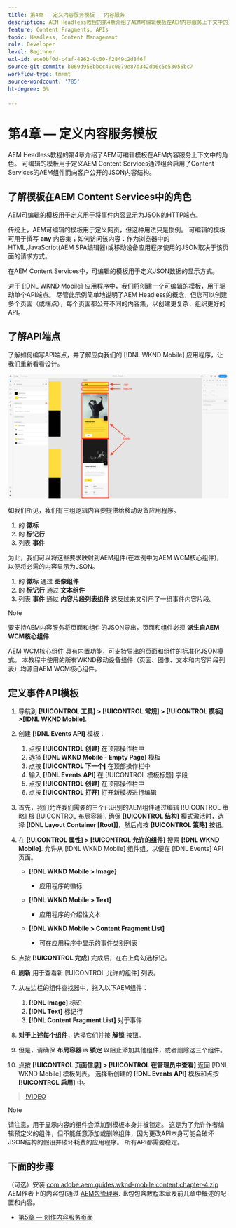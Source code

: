 ```yaml
---
title: 第4章 — 定义内容服务模板 — 内容服务
description: AEM Headless教程的第4章介绍了AEM可编辑模板在AEM内容服务上下文中的角色。 可编辑的模板用于定义AEM Content Services最终公开的JSON内容结构。
feature: Content Fragments, APIs
topic: Headless, Content Management
role: Developer
level: Beginner
exl-id: ece0bf0d-c4af-4962-9c00-f2849c2d8f6f
source-git-commit: b069d958bbcc40c0079e87d342db6c5e53055bc7
workflow-type: tm+mt
source-wordcount: '785'
ht-degree: 0%

---
```


# 第4章 — 定义内容服务模板

AEM Headless教程的第4章介绍了AEM可编辑模板在AEM内容服务上下文中的角色。 可编辑的模板用于定义AEM Content Services通过组合启用了Content Services的AEM组件而向客户公开的JSON内容结构。

## 了解模板在AEM Content Services中的角色

AEM可编辑的模板用于定义用于将事件内容显示为JSON的HTTP端点。

传统上，AEM可编辑的模板用于定义网页，但这种用法只是惯例。 可编辑的模板可用于撰写 **any** 内容集；如何访问该内容：作为浏览器中的HTML,JavaScript(AEM SPA编辑器)或移动设备应用程序使用的JSON取决于该页面的请求方式。

在AEM Content Services中，可编辑的模板用于定义JSON数据的显示方式。

对于 [!DNL WKND Mobile] 应用程序中，我们将创建一个可编辑的模板，用于驱动单个API端点。 尽管此示例简单地说明了AEM Headless的概念，但您可以创建多个页面（或端点），每个页面都公开不同的内容集，以创建更复杂、组织更好的API。

## 了解API端点

了解如何编写API端点，并了解应向我们的 [!DNL WKND Mobile] 应用程序，让我们重新看看设计。

![事件API页面分解](./assets/chapter-4/design-to-component-mapping.png)

如我们所见，我们有三组逻辑内容要提供给移动设备应用程序。

1. 的 **徽标**
2. 的 **标记行**
3. 列表 **事件**

为此，我们可以将这些要求映射到AEM组件(在本例中为AEM WCM核心组件)，以便将必需的内容显示为JSON。

1. 的 **徽标** 通过 **图像组件**
2. 的 **标记行** 通过 **文本组件**
3. 列表 **事件** 通过 **内容片段列表组件** 这反过来又引用了一组事件内容片段。

>[!NOTE]
>
>要支持AEM内容服务将页面和组件的JSON导出，页面和组件必须 **派生自AEM WCM核心组件**.
>
>[AEM WCM核心组件](https://github.com/Adobe-Marketing-Cloud/aem-core-wcm-components) 具有内置功能，可支持导出的页面和组件的标准化JSON模式。 本教程中使用的所有WKND移动设备组件（页面、图像、文本和内容片段列表）均源自AEM WCM核心组件。

## 定义事件API模板

1. 导航到 **[!UICONTROL 工具] > [!UICONTROL 常规] > [!UICONTROL 模板] >[!DNL WKND Mobile]**.

1. 创建 **[!DNL Events API]** 模板：

   1. 点按 **[!UICONTROL 创建]** 在顶部操作栏中
   1. 选择 **[!DNL WKND Mobile - Empty Page]** 模板
   1. 点按 **[!UICONTROL 下一个]** 在顶部操作栏中
   1. 输入 **[!DNL Events API]** 在 [!UICONTROL 模板标题] 字段
   1. 点按 **[!UICONTROL 创建]** 在顶部操作栏中
   1. 点按 **[!UICONTROL 打开]** 打开新模板进行编辑

1. 首先，我们允许我们需要的三个已识别的AEM组件通过编辑 [!UICONTROL 策略] 根 [!UICONTROL 布局容器]. 确保 **[!UICONTROL 结构]** 模式激活时，选择 **[!DNL Layout Container \[Root\]]**，然后点按 **[!UICONTROL 策略]** 按钮。
1. 在 **[!UICONTROL 属性] > [!UICONTROL 允许的组件]** 搜索 **[!DNL WKND Mobile]**. 允许从 [!DNL WKND Mobile] 组件组，以便在 [!DNL Events] API页面。

   * **[!DNL WKND Mobile > Image]**

      * 应用程序的徽标
   * **[!DNL WKND Mobile > Text]**

      * 应用程序的介绍性文本
   * **[!DNL WKND Mobile > Content Fragment List]**

      * 可在应用程序中显示的事件类别列表



1. 点按 **[!UICONTROL 完成]** 完成后，在右上角勾选标记。
1. **刷新** 用于查看新 [!UICONTROL 允许的组件] 列表。
1. 从左边栏的组件查找器中，拖入以下AEM组件：
   1. **[!DNL Image]** 标识
   2. **[!DNL Text]** 标记行
   3. **[!DNL Content Fragment List]** 对于事件
1. **对于上述每个组件**，选择它们并按 **解锁** 按钮。
1. 但是，请确保 **布局容器** is **锁定** 以阻止添加其他组件，或者删除这三个组件。
1. 点按 **[!UICONTROL 页面信息] > [!UICONTROL 在管理员中查看]** 返回 [!DNL WKND Mobile] 模板列表。 选择新创建的 **[!DNL Events API]** 模板和点按 **[!UICONTROL 启用]** 中。

>[!VIDEO](https://video.tv.adobe.com/v/28342/?quality=12&learn=on)

>[!NOTE]
>
> 请注意，用于显示内容的组件会添加到模板本身并被锁定。 这是为了允许作者编辑预定义的组件，但不能任意添加或删除组件，因为更改API本身可能会破坏JSON结构的假设并破坏耗费的应用程序。 所有API都需要稳定。

## 下面的步骤

（可选）安装 [com.adobe.aem.guides.wknd-mobile.content.chapter-4.zip](https://github.com/adobe/aem-guides-wknd-mobile/releases/latest) AEM作者上的内容包(通过 [AEM包管理器](http://localhost:4502/crx/packmgr/index.jsp). 此包包含教程本章及前几章中概述的配置和内容。

* [第5章 — 创作内容服务页面](./chapter-5.md)
